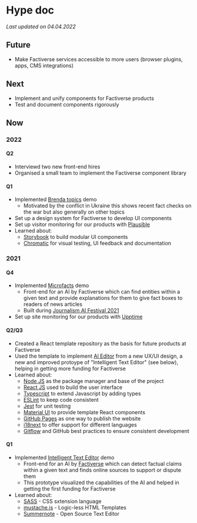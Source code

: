 # Hype doc
*Last updated on 04.04.2022*

## Future

- Make Factiverse services accessible to more users (browser plugins, apps, CMS integrations)

## Next

- Implement and unify components for Factiverse products
- Test and document components rigorously

## Now

### 2022

#### Q2

- Interviewd two new front-end hires
- Organised a small team to implement the Factiverse component library

#### Q1

- Implemented [Brenda topics](https://topics.factiverse.no/) demo
  - Motivated by the conflict in Ukraine this shows recent fact checks on the war but also generally on other topics
- Set up a design system for Factiverse to develop UI components
- Set up visitor monitoring for our products with [Plausible](https://plausible.io)
- Learned about:
  - [Storybook](https://storybook.js.org/) to build modular UI components
  - [Chromatic](https://www.chromatic.com/) for visual testing, UI feedback and documentation

### 2021

#### Q4

- Implemented [Microfacts](https://factiverse.github.io/microfacts/) demo
  - Front-end for an AI by Factiverse which can find entities within a given text and provide explanations for them to give fact boxes to readers of news articles
  - Built during [Journalism AI Festival 2021](https://www.journalismaifestival.com/)
- Set up site monitoring for our products with [Upptime](https://upptime.js.org/)

#### Q2/Q3

- Created a React template repository as the basis for future products at Factiverse
- Used the template to implement [AI Editor](https://editor.factiverse.no/) from a new UX/UI design, a new and improved protoype of "Intelligent Text Editor" (see below), helping in getting more funding for Factiverse
- Learned about:
  - [Node JS](https://nodejs.org/en/about/) as the package manager and base of the project
  - [React JS](https://reactjs.org/) used to build the user interface
  - [Typescript](https://www.typescriptlang.org/) to extend Javascript by adding types
  - [ESLint](https://eslint.org/) to keep code consistent
  - [Jest](https://jestjs.io/) for unit testing
  - [Material UI](https://material-ui.com/) to provide template React components
  - [GitHub Pages](https://pages.github.com/) as one way to publish the website
  - [i18next](https://github.com/i18next/react-i18next) to offer support for different languages
  - [Gitflow](https://www.atlassian.com/git/tutorials/comparing-workflows/gitflow-workflow#:~:text=Gitflow%20is%20a%20legacy%20Git,software%20development%20and%20DevOps%20practices.) and GitHub best practices to ensure consistent development

#### Q1

- Implemented [Intelligent Text Editor](https://factiverse.github.io/intelligent-text-editor/) demo
  - Front-end for an AI by [Factiverse](https://www.factiverse.no/) which can detect factual claims within a given text and finds online sources to support or dispute them
  - This prototype visualized the capabilities of the AI and helped in getting the first funding for Factiverse
- Learned about:
  - [SASS](https://sass-lang.com/) - CSS sxtension language
  - [mustache.js](https://github.com/summernote/mustache.js) - Logic-less HTML Templates
  - [Summernote](https://github.com/summernote/summernote) - Open Source Text Editor
